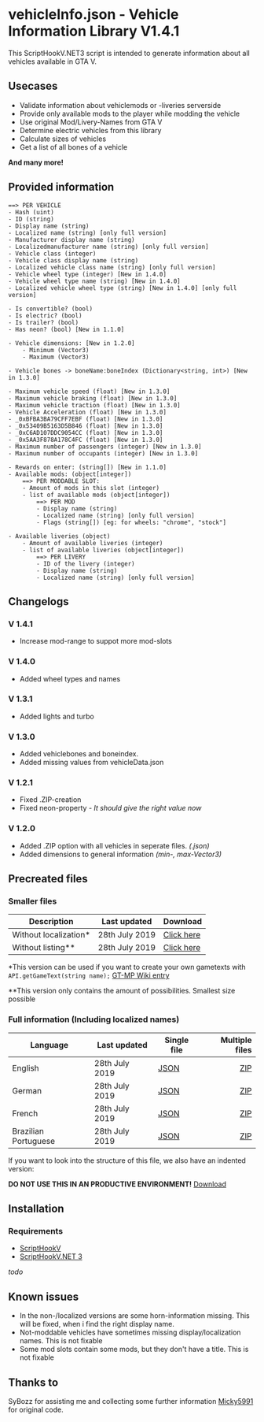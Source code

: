 # vehicleInfo.json - Vehicle Information Library V1.4.1
This ScriptHookV.NET3 script is intended to generate information about all vehicles available in GTA V. 

## Usecases
* Validate information about vehiclemods or -liveries serverside
* Provide only available mods to the player while modding the vehicle
* Use original Mod/Livery-Names from GTA V
* Determine electric vehicles from this library
* Calculate sizes of vehicles
* Get a list of all bones of a vehicle

**And many more!**

## Provided information
```
==> PER VEHICLE
- Hash (uint)
- ID (string)
- Display name (string)
- Localized name (string) [only full version]
- Manufacturer display name (string) 
- Localizedmanufacturer name (string) [only full version]
​- Vehicle class (integer)
​- Vehicle class display name (string)
​- Localized vehicle class name (string) [only full version]
​- Vehicle wheel type (integer) [New in 1.4.0]
​- Vehicle wheel type name (string) [New in 1.4.0]
​- Localized vehicle wheel type (string) [New in 1.4.0] [only full version]
​
- Is convertible? (bool)
- Is electric? (bool)
​- Is trailer? (bool)​
​- Has neon? (bool) [New in 1.1.0]​

- Vehicle dimensions: [New in 1.2.0]
    - Minimum (Vector3) 
    - Maximum (Vector3)
    
- Vehicle bones -> boneName:boneIndex (Dictionary<string, int>) [New in 1.3.0]

- Maximum vehicle speed (float) [New in 1.3.0]
- Maximum vehicle braking (float) [New in 1.3.0]
- Maximum vehicle traction (float) [New in 1.3.0]
- Vehicle Acceleration (float) [New in 1.3.0]
- _0xBFBA3BA79CFF7EBF (float) [New in 1.3.0]
- _0x53409B5163D5B846 (float) [New in 1.3.0]
- _0xC6AD107DDC9054CC (float) [New in 1.3.0]
- _0x5AA3F878A178C4FC (float) [New in 1.3.0]
- Maximum number of passengers (integer) [New in 1.3.0]
- Maximum number of occupants (integer) [New in 1.3.0]
    ​
​- Rewards on enter: (string[]) [New in 1.1.0]
​- Available mods: (object[integer]​​)
​    ==> PER MODDABLE SLOT:
​    - Amount of mods in this slot (integer)
​    - list of available mods (object[integer])
​        ==> PER MOD
​        - Display name (string)
​        - Localized name (string) [only full version]
​        - Flags (string[]) [eg: for wheels: "chrome", "stock"]
​
​- Available liveries (object)
​    - Amount of available liveries (integer)
​    - list of available liveries (object[integer])
​        ==> PER LIVERY
​        - ID of the livery (integer)
​        - Display name (string)
​        - Localized name (string) [only full version]
```

## Changelogs
### V 1.4.1
* Increase mod-range to suppot more mod-slots

### V 1.4.0
* Added wheel types and names

### V 1.3.1
* Added lights and turbo

### V 1.3.0
* Added vehiclebones and boneindex.
* Added missing values from vehicleData.json

### V 1.2.1
* Fixed .ZIP-creation
* Fixed neon-property - *It should give the right value now*

### V 1.2.0
* Added .ZIP option with all vehicles in seperate files. *(<intHash>.json)*
* Added dimensions to general information *(min-, max-Vector3)*

## Precreated files
### Smaller files

Description | Last updated | Download
--- | --- | ---
Without localization* | 28th July 2019 | [Click here](https://github.com/Micky5991/GT-MP-vehicleInfo/releases/download/V1.4.1-vw/vehicleInfo.noloc.json)
Without listing** | 28th July 2019 | [Click here](https://github.com/Micky5991/GT-MP-vehicleInfo/releases/download/V1.4.1-vw/vehicleInfo.nolist.json)

*This version can be used if you want to create your own gametexts with `API.getGameText(string name);` [GT-MP Wiki entry](https://wiki.gt-mp.net/index.php?title=GetGameText)

**This version only contains the amount of possibilities. Smallest size possible

### Full information (Including localized names)

Language | Last updated | Single file | Multiple files
--- | --- | --- | ---:
English | 28th July 2019 | [JSON](https://github.com/Micky5991/GT-MP-vehicleInfo/releases/download/V1.4.1-vw/vehicleInfo-en.full.json) | [ZIP](https://github.com/Micky5991/GT-MP-vehicleInfo/releases/download/V1.4.1-vw/vehicleInfo-en.zip)
German | 28th July 2019 | [JSON](https://github.com/Micky5991/GT-MP-vehicleInfo/releases/download/V1.4.1-vw/vehicleInfo-de.full.json) | [ZIP](https://github.com/Micky5991/GT-MP-vehicleInfo/releases/download/V1.4.1-vw/vehicleInfo-de.zip)
French | 28th July 2019 | [JSON](https://github.com/Micky5991/GT-MP-vehicleInfo/releases/download/V1.4.1-vw/vehicleInfo-fr.full.json) | [ZIP](https://github.com/Micky5991/GT-MP-vehicleInfo/releases/download/V1.4.1-vw/vehicleInfo-fr.zip)
Brazilian Portuguese | 28th July 2019 | [JSON](https://github.com/Micky5991/GT-MP-vehicleInfo/releases/download/V1.4.1-vw/vehicleInfo-pt-br.full.json) | [ZIP](https://github.com/Micky5991/GT-MP-vehicleInfo/releases/download/V1.4.1-vw/vehicleInfo-pt-br.zip)

If you want to look into the structure of this file, we also have an indented version:

**DO NOT USE THIS IN AN PRODUCTIVE ENVIRONMENT!**
[Download](https://github.com/Micky5991/GT-MP-vehicleInfo/releases/download/V1.4.1-vw/vehicleInfo.ind.json)

## Installation
### Requirements
- [ScriptHookV](http://www.dev-c.com/gtav/scripthookv/)
- [ScriptHookV.NET 3](https://github.com/crosire/scripthookvdotnet)

_todo_

## Known issues
* In the non-/localized versions are some horn-information missing. This will be fixed, when i find the right display name.
* Not-moddable vehicles have sometimes missing display/localization names. This is not fixable
* Some mod slots contain some mods, but they don't have a title. This is not fixable

## Thanks to
SyBozz for assisting me and collecting some further information
[Micky5991](https://github.com/Micky5991) for original code.

